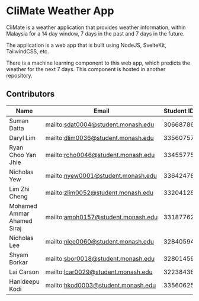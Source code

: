 # CliMate Weather App

CliMate is a weather application that provides weather information, within Malaysia for a 14 day window, 7 days in the past and 7 days in the future.

The application is a web app that is built using NodeJS, SvelteKit, TailwindCSS, etc.

There is a machine learning component to this web app, which predicts the weather for the next 7 days. This component is hosted in another repository.

## Contributors

| Name                       | Email                              | Student ID |
| -------------------------- | ---------------------------------- | ---------- |
| Suman Datta                | mailto:sdat0004@student.monash.edu | 30668786   |
| Daryl Lim                  | mailto:dlim0036@student.monash.edu | 33560757   |
| Ryan Choo Yan Jhie         | mailto:rcho0046@student.monash.edu | 33455775   |
| Nicholas Yew               | mailto:nyew0001@student.monash.edu | 33642478   |
| Lim Zhi Cheng              | mailto:zlim0052@student.monash.edu | 33204128   |
| Mohamed Ammar Ahamed Siraj | mailto:amoh0157@student.monash.edu | 33187762   |
| Nicholas Lee               | mailto:nlee0060@student.monash.edu | 32840594   |
| Shyam Borkar               | mailto:sbor0018@student.monash.edu | 32801459   |
| Lai Carson                 | mailto:lcar0029@student.monash.edu | 32238436   |
| Hanideepu Kodi             | mailto:hkod0003@student.monash.edu | 33560625   |
